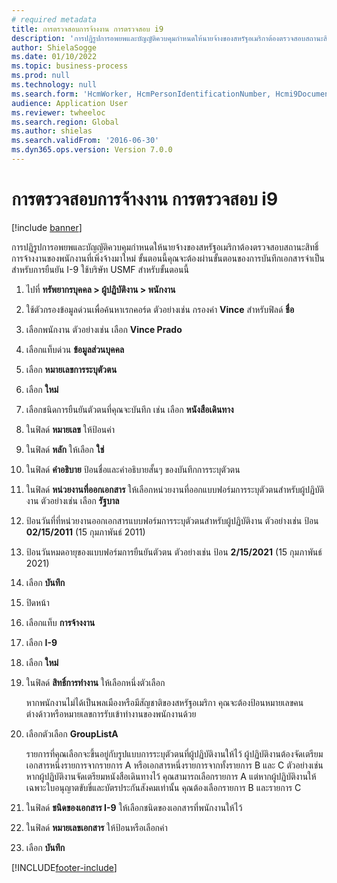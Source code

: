 ```yaml
--- 
# required metadata 
title: การตรวจสอบการจ้างงาน การตรวจสอบ i9
description: 'การปฏิรูปการอพยพและบัญญัติควบคุมกำหนดให้นายจ้างของสหรัฐอเมริกาต้องตรวจสอบสถานะสิทธิ์การจ้างงานของพนักงานที่เพิ่งจ้างมาใหม่ '
author: ShielaSogge
ms.date: 01/10/2022
ms.topic: business-process
ms.prod: null
ms.technology: null
ms.search.form: 'HcmWorker, HcmPersonIdentificationNumber, Hcmi9Document'
audience: Application User
ms.reviewer: twheeloc
ms.search.region: Global
ms.author: shielas
ms.search.validFrom: '2016-06-30'
ms.dyn365.ops.version: Version 7.0.0
---
```

# <a name="employment-verification-i9-verification"></a>การตรวจสอบการจ้างงาน การตรวจสอบ i9

[!include [banner](../../../includes/banner.md)]

การปฏิรูปการอพยพและบัญญัติควบคุมกำหนดให้นายจ้างของสหรัฐอเมริกาต้องตรวจสอบสถานะสิทธิ์การจ้างงานของพนักงานที่เพิ่งจ้างมาใหม่  ขั้นตอนนี้คุณจะต้องผ่านขั้นตอนของการบันทึกเอกสารจำเป็นสำหรับการยืนยัน I-9  ใช้บริษัท USMF สำหรับขั้นตอนนี้

1. ไปที่ **ทรัพยากรบุคคล \> ผู้ปฏิบัติงาน \> พนักงาน**
2. ใช้ตัวกรองข้อมูลด่วนเพื่อค้นหาเรกคอร์ด  ตัวอย่างเช่น กรองค่า **Vince** สำหรับฟิลด์ **ชื่อ**
3. เลือกพนักงาน ตัวอย่างเช่น เลือก **Vince Prado**
4. เลือกแท็บด่วน **ข้อมูลส่วนบุคคล**
5. เลือก **หมายเลขการระบุตัวตน**
6. เลือก **ใหม่**
7. เลือกชนิดการยืนยันตัวตนที่คุณจะบันทึก เช่น เลือก **หนังสือเดินทาง**
8. ในฟิลด์ **หมายเลข** ให้ป้อนค่า
9. ในฟิลด์ **หลัก** ให้เลือก **ใช่**
10. ในฟิลด์ **คำอธิบาย** ป้อนชื่อและคำอธิบายสั้นๆ ของบันทึกการระบุตัวตน
11. ในฟิลด์ **หน่วยงานที่ออกเอกสาร** ให้เลือกหน่วยงานที่ออกแบบฟอร์มการระบุตัวตนสำหรับผู้ปฏิบัติงาน ตัวอย่างเช่น เลือก **รัฐบาล**
12. ป้อนวันที่ที่หน่วยงานออกเอกสารแบบฟอร์มการระบุตัวตนสำหรับผู้ปฏิบัติงาน ตัวอย่างเช่น ป้อน **02/15/2011** (15 กุมภาพันธ์ 2011)
13. ป้อนวันหมดอายุของแบบฟอร์มการยืนยันตัวตน  ตัวอย่างเช่น ป้อน **2/15/2021** (15 กุมภาพันธ์ 2021)
14. เลือก **บันทึก**
15. ปิดหน้า
16. เลือกแท็บ **การจ้างงาน**
17. เลือก **I-9**
18. เลือก **ใหม่**
19. ในฟิลด์ **สิทธิ์การทำงาน** ให้เลือกหนึ่งตัวเลือก

    หากพนักงานไม่ได้เป็นพลเมืองหรือมีสัญชาติของสหรัฐอเมริกา คุณจะต้องป้อนหมายเลขคนต่างด้าวหรือหมายเลขการรับเข้าทำงานของพนักงานด้วย

20. เลือกตัวเลือก **GroupListA**

    รายการที่คุณเลือกจะขึ้นอยู่กับรูปแบบการระบุตัวตนที่ผู้ปฏิบัติงานให้ไว้ ผู้ปฏิบัติงานต้องจัดเตรียมเอกสารหนึ่งรายการจากรายการ A หรือเอกสารหนึ่งรายการจากทั้งรายการ B และ C ตัวอย่างเช่น หากผู้ปฏิบัติงานจัดเตรียมหนังสือเดินทางไว้ คุณสามารถเลือกรายการ A แต่หากผู้ปฏิบัติงานให้เฉพาะใบอนุญาตขับขี่และบัตรประกันสังคมเท่านั้น คุณต้องเลือกรายการ B และรายการ C

21. ในฟิลด์ **ชนิดของเอกสาร I-9** ให้เลือกชนิดของเอกสารที่พนักงานให้ไว้
22. ในฟิลด์ **หมายเลขเอกสาร** ให้ป้อนหรือเลือกค่า
23. เลือก **บันทึก**

[!INCLUDE[footer-include](../../../../../includes/footer-banner.md)]
